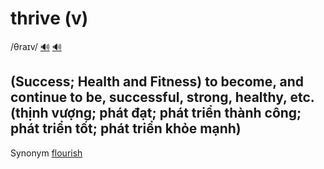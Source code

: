 # thrive (v)

/θraɪv/ [🔊](https://www.oxfordlearnersdictionaries.com/media/english/uk_pron/t/thr/thriv/thrive__gb_1.mp3) [🔊](https://www.oxfordlearnersdictionaries.com/media/english/us_pron/t/thr/thriv/thrive__us_1.mp3)

## (Success; Health and Fitness) to become, and continue to be, successful, strong, healthy, etc. (thịnh vượng; phát đạt; phát triển thành công; phát triển tốt; phát triển khỏe mạnh)

Synonym [flourish](../f/flourish-v.md#success-to-develop-quickly-and-become-successful-or-common-hưng-thịnh-thịnh-hành)